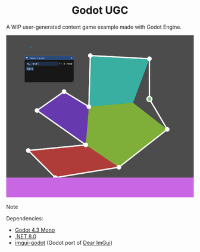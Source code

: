 <h1 align="center">Godot UGC</h1>
A WIP user-generated content game example made with Godot Engine.

![screenshot](docs/cover_img.png)

> [!NOTE]
> Dependencies:
> - [Godot 4.3 Mono](https://godotengine.org/)
> - [.NET 8.0](https://dotnet.microsoft.com/)
> - [imgui-godot](https://github.com/pkdawson/imgui-godot) (Godot port of [Dear ImGui](https://github.com/ocornut/imgui))